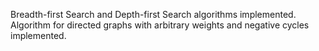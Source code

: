 Breadth-first Search and Depth-first Search algorithms implemented.\
Algorithm for directed graphs with arbitrary weights and negative cycles implemented.
